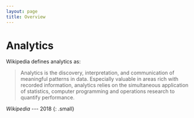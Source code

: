 ```yaml
---
layout: page
title: Overview
---
```


# Analytics

Wikipedia defines analytics as:

> Analytics is the discovery, interpretation, and communication of meaningful patterns in data. Especially valuable in areas rich with recorded information, analytics relies on the simultaneous application of statistics, computer programming and operations research to quantify performance.

<cite>Wikipedia</cite> --- 2018
{: .small}

